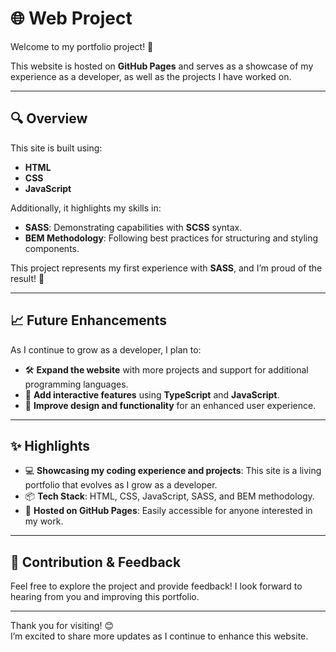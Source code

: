 # 🌐 Web Project

Welcome to my portfolio project! 🎉

This website is hosted on **GitHub Pages** and serves as a showcase of my experience as a developer, as well as the projects I have worked on.

---

## 🔍 Overview

This site is built using:
- **HTML**
- **CSS**
- **JavaScript**

Additionally, it highlights my skills in:
- **SASS**: Demonstrating capabilities with **SCSS** syntax.
- **BEM Methodology**: Following best practices for structuring and styling components.

This project represents my first experience with **SASS**, and I’m proud of the result! 🎨

---

## 📈 Future Enhancements

As I continue to grow as a developer, I plan to:
- 🛠 **Expand the website** with more projects and support for additional programming languages.
- 🔄 **Add interactive features** using **TypeScript** and **JavaScript**.
- 🎨 **Improve design and functionality** for an enhanced user experience.

---

## ✨ Highlights

- 💻 **Showcasing my coding experience and projects**: This site is a living portfolio that evolves as I grow as a developer.
- 📦 **Tech Stack**: HTML, CSS, JavaScript, SASS, and BEM methodology.
- 🚀 **Hosted on GitHub Pages**: Easily accessible for anyone interested in my work.

---

## 🤝 Contribution & Feedback

Feel free to explore the project and provide feedback! I look forward to hearing from you and improving this portfolio.

---

Thank you for visiting! 😊  
I’m excited to share more updates as I continue to enhance this website.
